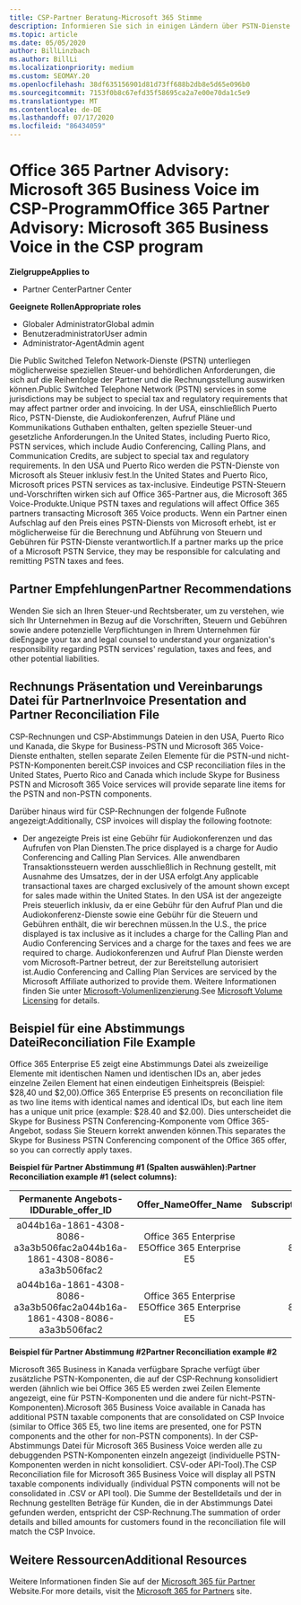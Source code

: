 ```yaml
---
title: CSP-Partner Beratung-Microsoft 365 Stimme
description: Informieren Sie sich in einigen Ländern über PSTN-Dienste und spezielle Steuern oder gesetzliche Bestimmungen, die sich auf die Reihenfolge der Partner und die Rechnungsstellung auswirken können.
ms.topic: article
ms.date: 05/05/2020
author: BillLinzbach
ms.author: BillLi
ms.localizationpriority: medium
ms.custom: SEOMAY.20
ms.openlocfilehash: 38df635156901d81d73ff688b2db8e5d65e096b0
ms.sourcegitcommit: 7153f0b8c67efd35f58695ca2a7e00e70da1c5e9
ms.translationtype: MT
ms.contentlocale: de-DE
ms.lasthandoff: 07/17/2020
ms.locfileid: "86434059"
---
```

# <a name="office-365-partner-advisory-microsoft-365-business-voice-in-the-csp-program"></a><span data-ttu-id="0cfd7-103">Office 365 Partner Advisory: Microsoft 365 Business Voice im CSP-Programm</span><span class="sxs-lookup"><span data-stu-id="0cfd7-103">Office 365 Partner Advisory: Microsoft 365 Business Voice in the CSP program</span></span>

<span data-ttu-id="0cfd7-104">**Zielgruppe**</span><span class="sxs-lookup"><span data-stu-id="0cfd7-104">**Applies to**</span></span>

- <span data-ttu-id="0cfd7-105">Partner Center</span><span class="sxs-lookup"><span data-stu-id="0cfd7-105">Partner Center</span></span>  

<span data-ttu-id="0cfd7-106">**Geeignete Rollen**</span><span class="sxs-lookup"><span data-stu-id="0cfd7-106">**Appropriate roles**</span></span>
-    <span data-ttu-id="0cfd7-107">Globaler Administrator</span><span class="sxs-lookup"><span data-stu-id="0cfd7-107">Global admin</span></span>
-    <span data-ttu-id="0cfd7-108">Benutzeradministrator</span><span class="sxs-lookup"><span data-stu-id="0cfd7-108">User admin</span></span>
-    <span data-ttu-id="0cfd7-109">Administrator-Agent</span><span class="sxs-lookup"><span data-stu-id="0cfd7-109">Admin agent</span></span>

<span data-ttu-id="0cfd7-110">Die Public Switched Telefon Network-Dienste (PSTN) unterliegen möglicherweise speziellen Steuer-und behördlichen Anforderungen, die sich auf die Reihenfolge der Partner und die Rechnungsstellung auswirken können.</span><span class="sxs-lookup"><span data-stu-id="0cfd7-110">Public Switched Telephone Network (PSTN) services in some jurisdictions may be subject to special tax and regulatory requirements that may affect partner order and invoicing.</span></span> <span data-ttu-id="0cfd7-111">In der USA, einschließlich Puerto Rico, PSTN-Dienste, die Audiokonferenzen, Aufruf Pläne und Kommunikations Guthaben enthalten, gelten spezielle Steuer-und gesetzliche Anforderungen.</span><span class="sxs-lookup"><span data-stu-id="0cfd7-111">In the United States, including Puerto Rico, PSTN services, which include Audio Conferencing, Calling Plans, and Communication Credits, are subject to special tax and regulatory requirements.</span></span> <span data-ttu-id="0cfd7-112">In den USA und Puerto Rico werden die PSTN-Dienste von Microsoft als Steuer inklusiv fest.</span><span class="sxs-lookup"><span data-stu-id="0cfd7-112">In the United States and Puerto Rico, Microsoft prices PSTN services as tax-inclusive.</span></span>  <span data-ttu-id="0cfd7-113">Eindeutige PSTN-Steuern und-Vorschriften wirken sich auf Office 365-Partner aus, die Microsoft 365 Voice-Produkte.</span><span class="sxs-lookup"><span data-stu-id="0cfd7-113">Unique PSTN taxes and regulations will affect Office 365 partners transacting Microsoft 365 Voice products.</span></span>  <span data-ttu-id="0cfd7-114">Wenn ein Partner einen Aufschlag auf den Preis eines PSTN-Diensts von Microsoft erhebt, ist er möglicherweise für die Berechnung und Abführung von Steuern und Gebühren für PSTN-Dienste verantwortlich.</span><span class="sxs-lookup"><span data-stu-id="0cfd7-114">If a partner marks up the price of a Microsoft PSTN Service, they may be responsible for calculating and remitting PSTN taxes and fees.</span></span>

## <a name="partner-recommendations"></a><span data-ttu-id="0cfd7-115">Partner Empfehlungen</span><span class="sxs-lookup"><span data-stu-id="0cfd7-115">Partner Recommendations</span></span>

<span data-ttu-id="0cfd7-116">Wenden Sie sich an Ihren Steuer-und Rechtsberater, um zu verstehen, wie sich Ihr Unternehmen in Bezug auf die Vorschriften, Steuern und Gebühren sowie andere potenzielle Verpflichtungen in Ihrem Unternehmen für die</span><span class="sxs-lookup"><span data-stu-id="0cfd7-116">Engage your tax and legal counsel to understand your organization's responsibility regarding PSTN services' regulation, taxes and fees, and other potential liabilities.</span></span>

## <a name="invoice-presentation-and-partner-reconciliation-file"></a><span data-ttu-id="0cfd7-117">Rechnungs Präsentation und Vereinbarungs Datei für Partner</span><span class="sxs-lookup"><span data-stu-id="0cfd7-117">Invoice Presentation and Partner Reconciliation File</span></span>

<span data-ttu-id="0cfd7-118">CSP-Rechnungen und CSP-Abstimmungs Dateien in den USA, Puerto Rico und Kanada, die Skype for Business-PSTN und Microsoft 365 Voice-Dienste enthalten, stellen separate Zeilen Elemente für die PSTN-und nicht-PSTN-Komponenten bereit.</span><span class="sxs-lookup"><span data-stu-id="0cfd7-118">CSP invoices and CSP reconciliation files in the United States, Puerto Rico and Canada which include Skype for Business PSTN and Microsoft 365 Voice services will provide separate line items for the PSTN and non-PSTN components.</span></span>

<span data-ttu-id="0cfd7-119">Darüber hinaus wird für CSP-Rechnungen der folgende Fußnote angezeigt:</span><span class="sxs-lookup"><span data-stu-id="0cfd7-119">Additionally, CSP invoices will display the following footnote:</span></span>

* <span data-ttu-id="0cfd7-120">Der angezeigte Preis ist eine Gebühr für Audiokonferenzen und das Aufrufen von Plan Diensten.</span><span class="sxs-lookup"><span data-stu-id="0cfd7-120">The price displayed is a charge for Audio Conferencing and Calling Plan Services.</span></span>  <span data-ttu-id="0cfd7-121">Alle anwendbaren Transaktionssteuern werden ausschließlich in Rechnung gestellt, mit Ausnahme des Umsatzes, der in der USA erfolgt.</span><span class="sxs-lookup"><span data-stu-id="0cfd7-121">Any applicable transactional taxes are charged exclusively of the amount shown except for sales made within the United States.</span></span>  <span data-ttu-id="0cfd7-122">In den USA ist der angezeigte Preis steuerlich inklusiv, da er eine Gebühr für den Aufruf Plan und die Audiokonferenz-Dienste sowie eine Gebühr für die Steuern und Gebühren enthält, die wir berechnen müssen.</span><span class="sxs-lookup"><span data-stu-id="0cfd7-122">In the U.S., the price displayed is tax inclusive as it includes a charge for the Calling Plan and Audio Conferencing Services and a charge for the taxes and fees we are required to charge.</span></span>  <span data-ttu-id="0cfd7-123">Audiokonferenzen und Aufruf Plan Dienste werden vom Microsoft-Partner betreut, der zur Bereitstellung autorisiert ist.</span><span class="sxs-lookup"><span data-stu-id="0cfd7-123">Audio Conferencing and Calling Plan Services are serviced by the Microsoft Affiliate authorized to provide them.</span></span>  <span data-ttu-id="0cfd7-124">Weitere Informationen finden Sie unter [Microsoft-Volumenlizenzierung](https://go.microsoft.com/fwlink/?LinkId=690247).</span><span class="sxs-lookup"><span data-stu-id="0cfd7-124">See [Microsoft Volume Licensing](https://go.microsoft.com/fwlink/?LinkId=690247) for details.</span></span>

## <a name="reconciliation-file-example"></a><span data-ttu-id="0cfd7-125">Beispiel für eine Abstimmungs Datei</span><span class="sxs-lookup"><span data-stu-id="0cfd7-125">Reconciliation File Example</span></span>

<span data-ttu-id="0cfd7-126">Office 365 Enterprise E5 zeigt eine Abstimmungs Datei als zweizeilige Elemente mit identischen Namen und identischen IDs an, aber jedes einzelne Zeilen Element hat einen eindeutigen Einheitspreis (Beispiel: $28,40 und $2,00).</span><span class="sxs-lookup"><span data-stu-id="0cfd7-126">Office 365 Enterprise E5 presents on reconciliation file as two line items with identical names and identical IDs, but each line item has a unique unit price (example: $28.40 and $2.00).</span></span> <span data-ttu-id="0cfd7-127">Dies unterscheidet die Skype for Business PSTN Conferencing-Komponente vom Office 365-Angebot, sodass Sie Steuern korrekt anwenden können.</span><span class="sxs-lookup"><span data-stu-id="0cfd7-127">This separates the Skype for Business PSTN Conferencing component of the Office 365 offer, so you can correctly apply taxes.</span></span>

<span data-ttu-id="0cfd7-128">**Beispiel für Partner Abstimmung #1 (Spalten auswählen):**</span><span class="sxs-lookup"><span data-stu-id="0cfd7-128">**Partner Reconciliation example #1 (select columns):**</span></span>

|<span data-ttu-id="0cfd7-129">**Permanente Angebots-ID**</span><span class="sxs-lookup"><span data-stu-id="0cfd7-129">**Durable_offer_ID**</span></span>|<span data-ttu-id="0cfd7-130">**Offer_Name**</span><span class="sxs-lookup"><span data-stu-id="0cfd7-130">**Offer_Name**</span></span>|<span data-ttu-id="0cfd7-131">**Subscription_Start_Date**</span><span class="sxs-lookup"><span data-stu-id="0cfd7-131">**Subscription_Start_Date**</span></span>|<span data-ttu-id="0cfd7-132">**Subscription_End_Date**</span><span class="sxs-lookup"><span data-stu-id="0cfd7-132">**Subscription_End_Date**</span></span>|<span data-ttu-id="0cfd7-133">**Charge_Start_Date**</span><span class="sxs-lookup"><span data-stu-id="0cfd7-133">**Charge_Start_Date**</span></span>|<span data-ttu-id="0cfd7-134">**Charge_End_Date**</span><span class="sxs-lookup"><span data-stu-id="0cfd7-134">**Charge_End_Date**</span></span>|<span data-ttu-id="0cfd7-135">**Charge_Type**</span><span class="sxs-lookup"><span data-stu-id="0cfd7-135">**Charge_Type**</span></span>|<span data-ttu-id="0cfd7-136">**Unit_Price**</span><span class="sxs-lookup"><span data-stu-id="0cfd7-136">**Unit_Price**</span></span>|
|:----:|:----:|:----:|:----:|:----:|:----:|:----:|:----:|
|<span data-ttu-id="0cfd7-137">a044b16a-1861-4308-8086-a3a3b506fac2</span><span class="sxs-lookup"><span data-stu-id="0cfd7-137">a044b16a-1861-4308-8086-a3a3b506fac2</span></span>   |<span data-ttu-id="0cfd7-138">Office 365 Enterprise E5</span><span class="sxs-lookup"><span data-stu-id="0cfd7-138">Office 365 Enterprise E5</span></span>   |<span data-ttu-id="0cfd7-139">8/10/2019 0:00</span><span class="sxs-lookup"><span data-stu-id="0cfd7-139">8/10/2019 0:00</span></span>   |<span data-ttu-id="0cfd7-140">8/11/2019 0:00</span><span class="sxs-lookup"><span data-stu-id="0cfd7-140">8/11/2019 0:00</span></span>   |<span data-ttu-id="0cfd7-141">8/11/2019 0:00</span><span class="sxs-lookup"><span data-stu-id="0cfd7-141">8/11/2019 0:00</span></span>|<span data-ttu-id="0cfd7-142">9/10/2019 0:00</span><span class="sxs-lookup"><span data-stu-id="0cfd7-142">9/10/2019 0:00</span></span>   |<span data-ttu-id="0cfd7-143">Gebühr für Zyklus</span><span class="sxs-lookup"><span data-stu-id="0cfd7-143">Cycle fee</span></span>   |<span data-ttu-id="0cfd7-144">28,40</span><span class="sxs-lookup"><span data-stu-id="0cfd7-144">28.40</span></span>   |
|<span data-ttu-id="0cfd7-145">a044b16a-1861-4308-8086-a3a3b506fac2</span><span class="sxs-lookup"><span data-stu-id="0cfd7-145">a044b16a-1861-4308-8086-a3a3b506fac2</span></span>   |<span data-ttu-id="0cfd7-146">Office 365 Enterprise E5</span><span class="sxs-lookup"><span data-stu-id="0cfd7-146">Office 365 Enterprise E5</span></span>   |<span data-ttu-id="0cfd7-147">8/10/2019 0:00</span><span class="sxs-lookup"><span data-stu-id="0cfd7-147">8/10/2019 0:00</span></span>   |<span data-ttu-id="0cfd7-148">8/11/2019 0:00</span><span class="sxs-lookup"><span data-stu-id="0cfd7-148">8/11/2019 0:00</span></span>   |<span data-ttu-id="0cfd7-149">8/11/2019 0:00</span><span class="sxs-lookup"><span data-stu-id="0cfd7-149">8/11/2019 0:00</span></span>   |<span data-ttu-id="0cfd7-150">9/10/2019 0:00</span><span class="sxs-lookup"><span data-stu-id="0cfd7-150">9/10/2019 0:00</span></span>   |<span data-ttu-id="0cfd7-151">Gebühr für Zyklus</span><span class="sxs-lookup"><span data-stu-id="0cfd7-151">Cycle fee</span></span>   |<span data-ttu-id="0cfd7-152">2.00</span><span class="sxs-lookup"><span data-stu-id="0cfd7-152">2.00</span></span>   |

<span data-ttu-id="0cfd7-153">**Beispiel für Partner Abstimmung #2**</span><span class="sxs-lookup"><span data-stu-id="0cfd7-153">**Partner Reconciliation example #2**</span></span>

<span data-ttu-id="0cfd7-154">Microsoft 365 Business in Kanada verfügbare Sprache verfügt über zusätzliche PSTN-Komponenten, die auf der CSP-Rechnung konsolidiert werden (ähnlich wie bei Office 365 E5 werden zwei Zeilen Elemente angezeigt, eine für PSTN-Komponenten und die andere für nicht-PSTN-Komponenten).</span><span class="sxs-lookup"><span data-stu-id="0cfd7-154">Microsoft 365 Business Voice available in Canada has additional PSTN taxable components that are consolidated on CSP Invoice (similar to Office 365 E5, two line items are presented, one for PSTN components and the other for non-PSTN components).</span></span>  <span data-ttu-id="0cfd7-155">In der CSP-Abstimmungs Datei für Microsoft 365 Business Voice werden alle zu debuggenden PSTN-Komponenten einzeln angezeigt (individuelle PSTN-Komponenten werden in nicht konsolidiert. CSV-oder API-Tool).</span><span class="sxs-lookup"><span data-stu-id="0cfd7-155">The CSP Reconciliation file for Microsoft 365 Business Voice will display all PSTN taxable components individually (individual PSTN components will not be consolidated in .CSV or API tool).</span></span>  <span data-ttu-id="0cfd7-156">Die Summe der Bestelldetails und der in Rechnung gestellten Beträge für Kunden, die in der Abstimmungs Datei gefunden werden, entspricht der CSP-Rechnung.</span><span class="sxs-lookup"><span data-stu-id="0cfd7-156">The summation of order details and billed amounts for customers found in the reconciliation file will match the CSP Invoice.</span></span>

## <a name="additional-resources"></a><span data-ttu-id="0cfd7-157">Weitere Ressourcen</span><span class="sxs-lookup"><span data-stu-id="0cfd7-157">Additional Resources</span></span>
<span data-ttu-id="0cfd7-158">Weitere Informationen finden Sie auf der [Microsoft 365 für Partner](https://www.microsoft.com/microsoft-365/partners/) Website.</span><span class="sxs-lookup"><span data-stu-id="0cfd7-158">For more details, visit the [Microsoft 365 for Partners](https://www.microsoft.com/microsoft-365/partners/) site.</span></span>

